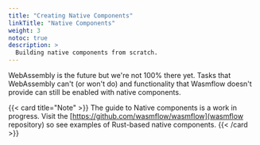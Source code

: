 ```yaml
---
title: "Creating Native Components"
linkTitle: "Native Components"
weight: 3
notoc: true
description: >
  Building native components from scratch.
---
```


WebAssembly is the future but we're not 100% there yet. Tasks that WebAssembly can't (or won't do) and functionality that Wasmflow doesn't provide can still be enabled with native components.

{{< card title="Note" >}}
The guide to Native components is a work in progress. Visit the [https://github.com/wasmflow/wasmflow](wasmflow repository) so see examples of Rust-based native components.
{{< /card >}}
